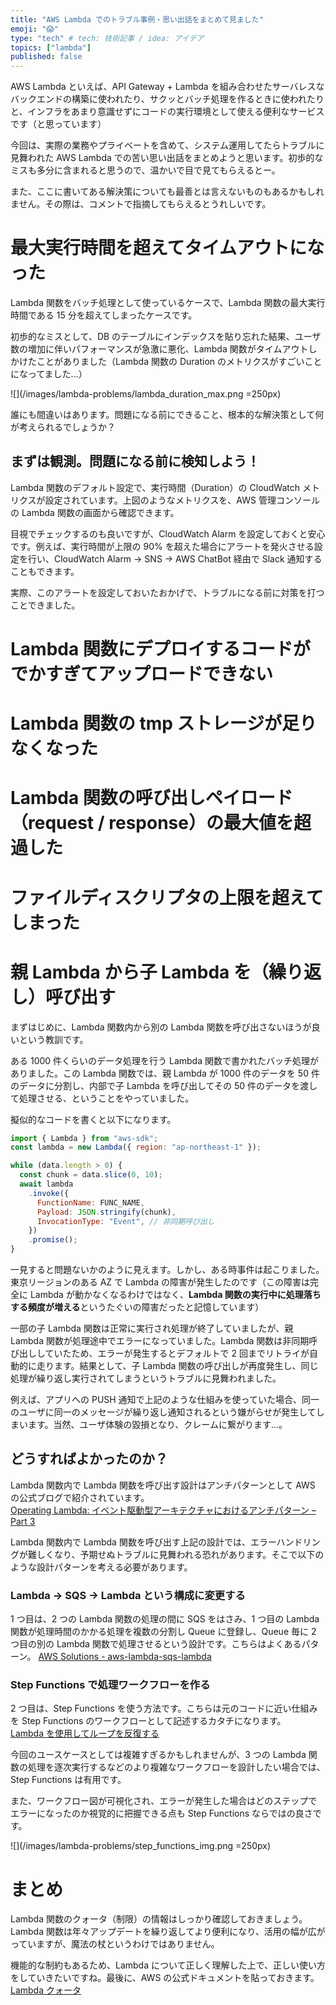 ```yaml
---
title: "AWS Lambda でのトラブル事例・思い出話をまとめて見ました"
emoji: "😱"
type: "tech" # tech: 技術記事 / idea: アイデア
topics: ["lambda"]
published: false
---
```


AWS Lambda といえば、API Gateway + Lambda を組み合わせたサーバレスなバックエンドの構築に使われたり、サクッとバッチ処理を作るときに使われたりと、インフラをあまり意識せずにコードの実行環境として使える便利なサービスです（と思っています）

今回は、実際の業務やプライベートを含めて、システム運用してたらトラブルに見舞われた AWS Lambda での苦い思い出話をまとめようと思います。初歩的なミスも多分に含まれると思うので、温かいで目で見てもらえるとー。

また、ここに書いてある解決策についても最善とは言えないものもあるかもしれません。その際は、コメントで指摘してもらえるとうれしいです。

# 最大実行時間を超えてタイムアウトになった

Lambda 関数をバッチ処理として使っているケースで、Lambda 関数の最大実行時間である 15 分を超えてしまったケースです。

初歩的なミスとして、DB のテーブルにインデックスを貼り忘れた結果、ユーザ数の増加に伴いパフォーマンスが急激に悪化、Lambda 関数がタイムアウトしかけたことがありました（Lambda 関数の Duration のメトリクスがすごいことになってました…）

![](/images/lambda-problems/lambda_duration_max.png =250px)

誰にも間違いはあります。問題になる前にできること、根本的な解決策として何が考えられるでしょうか？

## まずは観測。問題になる前に検知しよう！

Lambda 関数のデフォルト設定で、実行時間（Duration）の CloudWatch メトリクスが設定されています。上図のようなメトリクスを、AWS 管理コンソールの Lambda 関数の画面から確認できます。

目視でチェックするのも良いですが、CloudWatch Alarm を設定しておくと安心です。例えば、実行時間が上限の 90% を超えた場合にアラートを発火させる設定を行い、CloudWatch Alarm → SNS → AWS ChatBot 経由で Slack 通知することもできます。

実際、このアラートを設定しておいたおかげで、トラブルになる前に対策を打つことできました。

##

# Lambda 関数にデプロイするコードがでかすぎてアップロードできない

# Lambda 関数の tmp ストレージが足りなくなった

# Lambda 関数の呼び出しペイロード（request / response）の最大値を超過した

# ファイルディスクリプタの上限を超えてしまった

# 親 Lambda から子 Lambda を（繰り返し）呼び出す

まずはじめに、Lambda 関数内から別の Lambda 関数を呼び出さないほうが良いという教訓です。

ある 1000 件くらいのデータ処理を行う Lambda 関数で書かれたバッチ処理がありました。この Lambda 関数では、親 Lambda が 1000 件のデータを 50 件のデータに分割し、内部で子 Lambda を呼び出してその 50 件のデータを渡して処理させる、ということをやっていました。

擬似的なコードを書くと以下になります。

```js
import { Lambda } from "aws-sdk";
const lambda = new Lambda({ region: "ap-northeast-1" });

while (data.length > 0) {
  const chunk = data.slice(0, 10);
  await lambda
    .invoke({
      FunctionName: FUNC_NAME,
      Payload: JSON.stringify(chunk),
      InvocationType: "Event", // 非同期呼び出し
    })
    .promise();
}
```

一見すると問題ないかのように見えます。しかし、ある時事件は起こりました。東京リージョンのある AZ で Lambda の障害が発生したのです（この障害は完全に Lambda が動かなくなるわけではなく、**Lambda 関数の実行中に処理落ちする頻度が増える**というたぐいの障害だったと記憶しています）

一部の子 Lambda 関数は正常に実行され処理が終了していましたが、親 Lambda 関数が処理途中でエラーになっていました。Lambda 関数は非同期呼び出ししていたため、エラーが発生するとデフォルトで 2 回までリトライが自動的に走ります。結果として、子 Lambda 関数の呼び出しが再度発生し、同じ処理が繰り返し実行されてしまうというトラブルに見舞われました。

例えば、アプリへの PUSH 通知で上記のような仕組みを使っていた場合、同一のユーザに同一のメッセージが繰り返し通知されるという嫌がらせが発生してしまいます。当然、ユーザ体験の毀損となり、クレームに繋がります…。

## どうすればよかったのか？

Lambda 関数内で Lambda 関数を呼び出す設計はアンチパターンとして AWS の公式ブログで紹介されています。  
[Operating Lambda: イベント駆動型アーキテクチャにおけるアンチパターン – Part 3](https://aws.amazon.com/jp/blogs/news/compute-operating-lambda-anti-patterns-in-event-driven-architectures-part-3/)

Lambda 関数内で Lambda 関数を呼び出す上記の設計では、エラーハンドリングが難しくなり、予期せぬトラブルに見舞われる恐れがあります。そこで以下のような設計パターンを考える必要があります。

### Lambda → SQS → Lambda という構成に変更する

1 つ目は、2 つの Lambda 関数の処理の間に SQS をはさみ、1 つ目の Lambda 関数が処理時間のかかる処理を複数の分割し Queue に登録し、Queue 毎に 2 つ目の別の Lambda 関数で処理させるという設計です。こちらはよくあるパターン。
[AWS Solutions - aws-lambda-sqs-lambda](https://docs.aws.amazon.com/solutions/latest/constructs/aws-lambda-sqs-lambda.html)

### Step Functions で処理ワークフローを作る

2 つ目は、Step Functions を使う方法です。こちらは元のコードに近い仕組みを Step Functions のワークフローとして記述するカタチになります。  
[Lambda を使用してループを反復する](https://docs.aws.amazon.com/ja_jp/step-functions/latest/dg/tutorial-create-iterate-pattern-section.html)

今回のユースケースとしては複雑すぎるかもしれませんが、3 つの Lambda 関数の処理を逐次実行するなどのより複雑なワークフローを設計したい場合では、Step Functions は有用です。

また、ワークフロー図が可視化され、エラーが発生した場合はどのステップでエラーになったのか視覚的に把握できる点も Step Functions ならではの良さです。

![](/images/lambda-problems/step_functions_img.png =250px)

# まとめ

Lambda 関数のクォータ（制限）の情報はしっかり確認しておきましょう。Lambda 関数は年々アップデートを繰り返してより便利になり、活用の幅が広がっていますが、魔法の杖というわけではありません。

機能的な制約もあるため、Lambda について正しく理解した上で、正しい使い方をしていきたいですね。最後に、AWS の公式ドキュメントを貼っておきます。  
[Lambda クォータ](https://docs.aws.amazon.com/ja_jp/lambda/latest/dg/gettingstarted-limits.html)
